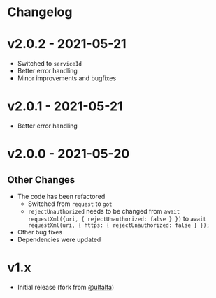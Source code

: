 # Changelog

# v2.0.2 - 2021-05-21
- Switched to `serviceId`
- Better error handling
- Minor improvements and bugfixes

# v2.0.1 - 2021-05-21
- Better error handling

# v2.0.0 - 2021-05-20

## Other Changes
- The code has been refactored
  - Switched from `request` to `got`
  - `rejectUnauthorized` needs to be changed from `await requestXml({uri, { rejectUnauthorized: false } })` to `await requestXml(uri, { https: { rejectUnauthorized: false } });`
- Other bug fixes
- Dependencies were updated
  
# v1.x
- Initial release (fork from [@ulfalfa](https://gitlab.com/ulfalfa/fritzbox))